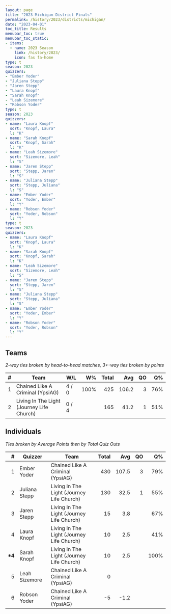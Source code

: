 ```yaml
---
layout: page
title: "2023 Michigan District Finals"
permalink: /history/2023/districts/michigan/
date: "2023-04-01"
toc_title: Results
menubar_toc: true
menubar_toc_static:
- items:
  - name: 2023 Season
    link: /history/2023/
    icon: fas fa-home
type: t
season: 2023
quizzers:
- "Ember Yoder"
- "Juliana Stepp"
- "Jaren Stepp"
- "Laura Knopf"
- "Sarah Knopf"
- "Leah Sizemore"
- "Robson Yoder"
type: t
season: 2023
quizzers:
- name: "Laura Knopf"
  sort: "Knopf, Laura"
  l: "K"
- name: "Sarah Knopf"
  sort: "Knopf, Sarah"
  l: "K"
- name: "Leah Sizemore"
  sort: "Sizemore, Leah"
  l: "S"
- name: "Jaren Stepp"
  sort: "Stepp, Jaren"
  l: "S"
- name: "Juliana Stepp"
  sort: "Stepp, Juliana"
  l: "S"
- name: "Ember Yoder"
  sort: "Yoder, Ember"
  l: "Y"
- name: "Robson Yoder"
  sort: "Yoder, Robson"
  l: "Y"
type: t
season: 2023
quizzers:
- name: "Laura Knopf"
  sort: "Knopf, Laura"
  l: "K"
- name: "Sarah Knopf"
  sort: "Knopf, Sarah"
  l: "K"
- name: "Leah Sizemore"
  sort: "Sizemore, Leah"
  l: "S"
- name: "Jaren Stepp"
  sort: "Stepp, Jaren"
  l: "S"
- name: "Juliana Stepp"
  sort: "Stepp, Juliana"
  l: "S"
- name: "Ember Yoder"
  sort: "Yoder, Ember"
  l: "Y"
- name: "Robson Yoder"
  sort: "Yoder, Robson"
  l: "Y"
---
```


## Teams

*2-way ties broken by head-to-head matches, 3+-way ties broken by points*

|    # | Team                                      | W/L   |   W% | Total |   Avg |   QO |   Q% |
| ---: | ----------------------------------------- | ----- | ---: | ----: | ----: | ---: | ---: |
|    1 | Chained Like A Criminal (YpsiAG)          | 4 / 0 | 100% |   425 | 106.2 |    3 |  76% |
|    2 | Living In The Light (Journey Life Church) | 0 / 4 |      |   165 |  41.2 |    1 |  51% |

## Individuals

*Ties broken by Average Points then by Total Quiz Outs*

|       # | Quizzer       | Team                                      | Total |   Avg |   QO |   Q% |
| ------: | ------------- | ----------------------------------------- | ----: | ----: | ---: | ---: |
|       1 | Ember Yoder   | Chained Like A Criminal (YpsiAG)          |   430 | 107.5 |    3 |  79% |
|       2 | Juliana Stepp | Living In The Light (Journey Life Church) |   130 |  32.5 |    1 |  55% |
|       3 | Jaren Stepp   | Living In The Light (Journey Life Church) |    15 |   3.8 |      |  67% |
|       4 | Laura Knopf   | Living In The Light (Journey Life Church) |    10 |   2.5 |      |  41% |
| **\*4** | Sarah Knopf   | Living In The Light (Journey Life Church) |    10 |   2.5 |      | 100% |
|       5 | Leah Sizemore | Chained Like A Criminal (YpsiAG)          |     0 |       |      |      |
|       6 | Robson Yoder  | Chained Like A Criminal (YpsiAG)          |    -5 |  -1.2 |      |      |